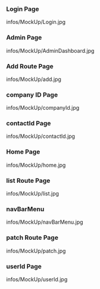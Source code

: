 ### Login Page
infos/MockUp/Login.jpg
### Admin Page
infos/MockUp/AdminDashboard.jpg
### Add Route Page
infos/MockUp/add.jpg
### company ID Page
infos/MockUp/companyId.jpg
### contactId Page
infos/MockUp/contactId.jpg
### Home Page
infos/MockUp/home.jpg
### list Route Page
infos/MockUp/list.jpg
### navBarMenu
infos/MockUp/navBarMenu.jpg
### patch Route Page
infos/MockUp/patch.jpg
### userId Page
infos/MockUp/userId.jpg


